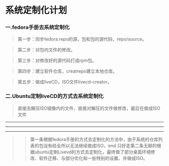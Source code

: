 # 系统定制化计划

### 一.fedora手册去系统定制化
>第一步：同步fedora.repo的源，包和包的源代码，repo/source。

>第二步：对包内文件的修改。

>第三步：对修改好的源代码打成rpm包。

>第四步：建立软件仓库，creatrepo建立本地仓库。

>第五步：做成liveCD，ISO文件livecd-creator。


### 二.Ubuntu定制liveCD的方式去系统定制化
> 直接去解压ISO镜像内的文件，直接对解压的文件做修改，最后在做成ISO文件

***
***
***
>> 第一条根据fedora手册的方式去定制化的方法中，由于系统的仓库列表的包没有给全所以无法继续做成ISO，end
>> 只好走第二条无聊的根据ubuntu定制Livevd的方式去定制化，最终做了部分桌面环境修改、软件迁移、与部分优化和一些特别的设置、并做成ISO。
